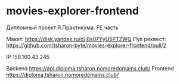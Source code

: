 # movies-explorer-frontend
Дипломный проект Я.Практикума. FE часть

Макет: https://disk.yandex.ru/d/j8s07YyU5PTZWQ
Пул реквест: https://github.com/tsharon-byte/movies-explorer-frontend/pull/2

IP 158.160.43.245

Backend https://api.diploma.tsharon.nomoredomains.club/
Frontend https://diploma.tsharon.nomoredomains.club/
